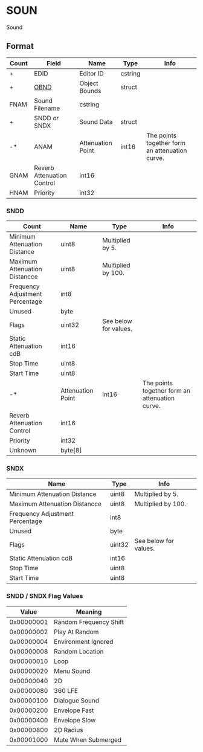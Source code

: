 SOUN
====

Sound

## Format

Count | Field | Name | Type | Info
------|-------|------|------|-----
+ | EDID | Editor ID | cstring |
+ | [OBND](Fields/OBND.md) | Object Bounds | struct |
 | FNAM | Sound Filename | cstring | 
+ | SNDD *or* SNDX | Sound Data | struct |
-* | ANAM | Attenuation Point | int16 | The points together form an attenuation curve.
 | GNAM | Reverb Attenuation Control | int16 |
 | HNAM | Priority | int32 |
 
### SNDD

Count | Name | Type | Info
------|------|------|-----
 | Minimum Attenuation Distance | uint8 | Multiplied by 5.
 | Maximum Attenuation Distancce | uint8 | Multiplied by 100.
 | Frequency Adjustment Percentage | int8 |
 | Unused | byte |
 | Flags | uint32 | See below for values.
 | Static Attenuation cdB | int16 |
 | Stop Time | uint8 |
 | Start Time | uint8 |
-* | Attenuation Point | int16 | The points together form an attenuation curve.
 | Reverb Attenuation Control | int16 |
 | Priority | int32 |
 | Unknown | byte[8] |

### SNDX

Name | Type | Info
-----|------|-----
Minimum Attenuation Distance | uint8 | Multiplied by 5.
Maximum Attenuation Distancce | uint8 | Multiplied by 100.
Frequency Adjustment Percentage | int8 |
Unused | byte |
Flags | uint32 | See below for values.
Static Attenuation cdB | int16 |
Stop Time | uint8 |
Start Time | uint8 |
 
### SNDD / SNDX Flag Values

Value | Meaning
------|--------
0x00000001 | Random Frequency Shift
0x00000002 | Play At Random
0x00000004 | Environment Ignored
0x00000008 | Random Location
0x00000010 | Loop
0x00000020 | Menu Sound
0x00000040 | 2D
0x00000080 | 360 LFE
0x00000100 | Dialogue Sound
0x00000200 | Envelope Fast
0x00000400 | Envelope Slow
0x00000800 | 2D Radius
0x00001000 | Mute When Submerged
